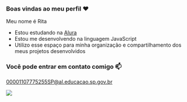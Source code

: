 ### Boas vindas ao meu perfil ❤️

Meu nome é Rita
- Estou estudando na [Alura](https://www.alura.com.br)
- Estou me desenvolvendo na linguagem JavaScript
- Utilizo esse espaço para minha organização e compartilhamento dos meus projetos desenvolvidos

### Você pode entrar em contato comigo 📫

00001107775255SP@al.educacao.sp.gov.br


![](https://media1.tenor.com/m/_VkdD4W5e0wAAAAC/felicidades-globos.gif)

